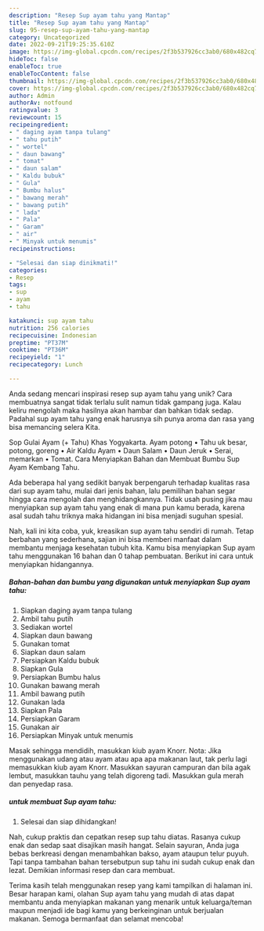 ```yaml
---
description: "Resep Sup ayam tahu yang Mantap"
title: "Resep Sup ayam tahu yang Mantap"
slug: 95-resep-sup-ayam-tahu-yang-mantap
category: Uncategorized
date: 2022-09-21T19:25:35.610Z
image: https://img-global.cpcdn.com/recipes/2f3b537926cc3ab0/680x482cq70/sup-ayam-tahu-foto-resep-utama.jpg
hideToc: false
enableToc: true
enableTocContent: false
thumbnail: https://img-global.cpcdn.com/recipes/2f3b537926cc3ab0/680x482cq70/sup-ayam-tahu-foto-resep-utama.jpg
cover: https://img-global.cpcdn.com/recipes/2f3b537926cc3ab0/680x482cq70/sup-ayam-tahu-foto-resep-utama.jpg
author: Admin
authorAv: notfound
ratingvalue: 3
reviewcount: 15
recipeingredient:
- " daging ayam tanpa tulang"
- " tahu putih"
- " wortel"
- " daun bawang"
- " tomat"
- " daun salam"
- " Kaldu bubuk"
- " Gula"
- " Bumbu halus"
- " bawang merah"
- " bawang putih"
- " lada"
- " Pala"
- " Garam"
- " air"
- " Minyak untuk menumis"
recipeinstructions:

- "Selesai dan siap dinikmati!"
categories:
- Resep
tags:
- sup
- ayam
- tahu

katakunci: sup ayam tahu 
nutrition: 256 calories
recipecuisine: Indonesian
preptime: "PT37M"
cooktime: "PT36M"
recipeyield: "1"
recipecategory: Lunch

---
```





Anda sedang mencari inspirasi resep sup ayam tahu yang unik? Cara membuatnya sangat tidak terlalu sulit namun tidak gampang juga. Kalau keliru mengolah maka hasilnya akan hambar dan bahkan tidak sedap. Padahal sup ayam tahu yang enak harusnya sih punya aroma dan rasa yang bisa memancing selera Kita.





Sop Gulai Ayam (+ Tahu) Khas Yogyakarta. Ayam potong • Tahu uk besar, potong, goreng • Air Kaldu Ayam • Daun Salam • Daun Jeruk • Serai, memarkan • Tomat. Cara Menyiapkan Bahan dan Membuat Bumbu Sup Ayam Kembang Tahu.

Ada beberapa hal yang sedikit banyak berpengaruh terhadap kualitas rasa dari sup ayam tahu, mulai dari jenis bahan, lalu pemilihan bahan segar hingga cara mengolah dan menghidangkannya. Tidak usah pusing jika mau menyiapkan sup ayam tahu yang enak di mana pun kamu berada, karena asal sudah tahu triknya maka hidangan ini bisa menjadi suguhan spesial.






Nah, kali ini kita coba, yuk, kreasikan sup ayam tahu sendiri di rumah. Tetap berbahan yang sederhana, sajian ini bisa memberi manfaat dalam membantu menjaga kesehatan tubuh kita. Kamu bisa menyiapkan Sup ayam tahu menggunakan 16 bahan dan 0 tahap pembuatan. Berikut ini cara untuk menyiapkan hidangannya.

<!--inarticleads1-->

##### Bahan-bahan dan bumbu yang digunakan untuk menyiapkan Sup ayam tahu:

1. Siapkan  daging ayam tanpa tulang
1. Ambil  tahu putih
1. Sediakan  wortel
1. Siapkan  daun bawang
1. Gunakan  tomat
1. Siapkan  daun salam
1. Persiapkan  Kaldu bubuk
1. Siapkan  Gula
1. Persiapkan  Bumbu halus
1. Gunakan  bawang merah
1. Ambil  bawang putih
1. Gunakan  lada
1. Siapkan  Pala
1. Persiapkan  Garam
1. Gunakan  air
1. Persiapkan  Minyak untuk menumis


Masak sehingga mendidih, masukkan kiub ayam Knorr. Nota: Jika menggunakan udang atau ayam atau apa apa makanan laut, tak perlu lagi memasukkan kiub ayam Knorr. Masukkan sayuran campuran dan bila agak lembut, masukkan tauhu yang telah digoreng tadi. Masukkan gula merah dan penyedap rasa. 

<!--inarticleads2-->

#####  untuk membuat Sup ayam tahu:


1. Selesai dan siap dihidangkan!

Nah, cukup praktis dan cepatkan resep sup tahu diatas. Rasanya cukup enak dan sedap saat disajikan masih hangat. Selain sayuran, Anda juga bebas berkreasi dengan menambahkan bakso, ayam ataupun telur puyuh. Tapi tanpa tambahan bahan tersebutpun sup tahu ini sudah cukup enak dan lezat. Demikian informasi resep dan cara membuat. 

Terima kasih telah menggunakan resep yang kami tampilkan di halaman ini. Besar harapan kami, olahan Sup ayam tahu yang mudah di atas dapat membantu anda menyiapkan makanan yang menarik untuk keluarga/teman maupun menjadi ide bagi kamu yang berkeinginan untuk berjualan makanan. Semoga bermanfaat dan selamat mencoba!
